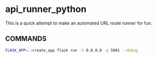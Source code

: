 # api_runner_python

This is a quick attempt to make an automated URL route runner for fun.

## COMMANDS

```bash
FLASK_APP=.:create_app flask run -h 0.0.0.0 -p 5001 --debug
```